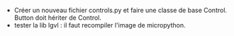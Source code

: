 - Créer un nouveau fichier controls.py et faire une classe de base Control. Button doit hériter de Control.
- tester la lib lgvl : il faut recompiler l'image de micropython.